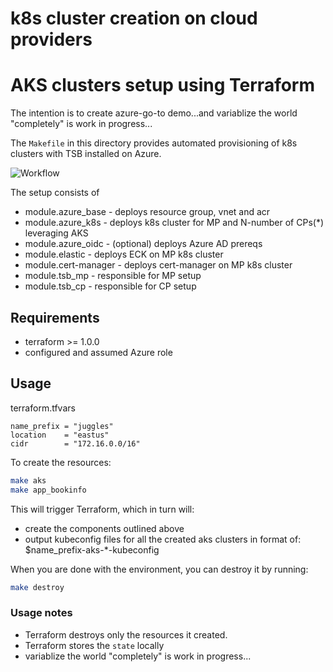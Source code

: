 # k8s cluster creation on cloud providers
# AKS clusters setup using Terraform

The intention is to create azure-go-to demo...and variablize the world "completely" is work in progress...

The `Makefile` in this directory provides automated provisioning of k8s clusters with TSB installed on Azure. 

![Workflow](workflow.jpg?raw=true "Workflow")

The setup consists of

* module.azure_base   - deploys resource group, vnet and acr
* module.azure_k8s  - deploys k8s cluster for MP and N-number of CPs(*) leveraging AKS
* module.azure_oidc - (optional) deploys Azure AD prereqs
* module.elastic    - deploys ECK on MP k8s cluster
* module.cert-manager - deploys cert-manager on MP k8s cluster
* module.tsb_mp     - responsible for MP setup
* module.tsb_cp     - responsible for CP setup

## Requirements

- terraform >= 1.0.0
- configured and assumed Azure role

## Usage

terraform.tfvars

```
name_prefix = "juggles"
location    = "eastus"
cidr        = "172.16.0.0/16"
```

To create the resources:
```bash
make aks
make app_bookinfo
```
This will trigger Terraform, which in turn will:
- create the components outlined above
- output kubeconfig files for all the created aks clusters in format of: $name_prefix-aks-*-kubeconfig 

When you are done with the environment, you can destroy it by running:

```bash
make destroy
```

### Usage notes
- Terraform destroys only the resources it created.
- Terraform stores the `state` locally
- variablize the world "completely" is work in progress...
